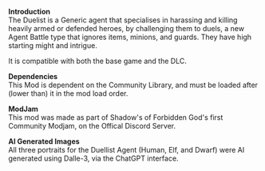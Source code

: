 **Introduction**  
The Duelist is a Generic agent that specialises in harassing and killing heavily armed or defended heroes, by challenging them to duels, a new Agent Battle type that ignores items, minions, and guards. They have high starting might and intrigue.

It is compatible with both the base game and the DLC.

**Dependencies**  
This Mod is dependent on the Community Library, and must be loaded after (lower than) it in the mod load order.

**ModJam**  
This mod was made as part of Shadow's of Forbidden God's first Community Modjam, on the Offical Discord Server.

**AI Generated Images**  
All three portraits for the Duellist Agent (Human, Elf, and Dwarf) were AI generated using Dalle-3, via the ChatGPT interface.
